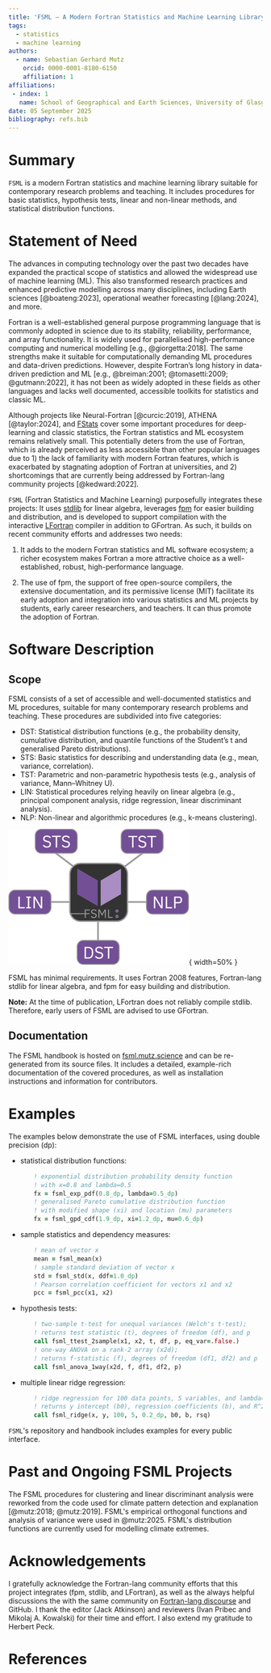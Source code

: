 ```yaml
---
title: 'FSML – A Modern Fortran Statistics and Machine Learning Library'
tags:
  - statistics
  - machine learning
authors:
  - name: Sebastian Gerhard Mutz
    orcid: 0000-0001-8180-6150
    affiliation: 1
affiliations:
 - index: 1
   name: School of Geographical and Earth Sciences, University of Glasgow
date: 05 September 2025
bibliography: refs.bib
---
```


# Summary

`FSML` is a modern Fortran statistics and machine learning library suitable for contemporary research problems and teaching. It includes procedures for basic statistics, hypothesis tests, linear and non-linear methods, and statistical distribution functions.

# Statement of Need

The advances in computing technology over the past two decades have expanded the practical scope of statistics and allowed the widespread use of machine learning (ML). This also transformed research practices and enhanced predictive modelling across many disciplines, including Earth sciences [@boateng:2023], operational weather forecasting [@lang:2024], and more.

Fortran is a well-established general purpose programming language that is commonly adopted in science due to its stability, reliability, performance, and array functionality. It is widely used for parallelised high-performance computing and numerical modelling [e.g., @giorgetta:2018]. The same strengths make it suitable for computationally demanding ML procedures and data-driven predictions. However, despite Fortran’s long history in data-driven prediction and ML [e.g., @breiman:2001; @tomasetti:2009; @gutmann:2022], it has not been as widely adopted in these fields as other languages and lacks well documented, accessible toolkits for statistics and classic ML.

Although projects like Neural-Fortran [@curcic:2019], ATHENA [@taylor:2024], and [FStats](https://github.com/jchristopherson/fstats) cover some important procedures for deep-learning and classic statistics, the Fortran statistics and ML ecosystem remains relatively small. This potentially deters from the use of Fortran, which is already perceived as less accessible than other popular languages due to 1) the lack of familiarity with modern Fortran features, which is exacerbated by stagnating adoption of Fortran at universities, and 2) shortcomings that are currently being addressed by Fortran-lang community projects [@kedward:2022].


`FSML` (Fortran Statistics and Machine Learning) purposefully integrates these projects: It uses [stdlib](https://github.com/fortran-lang/stdlib) for linear algebra, leverages [fpm](https://github.com/fortran-lang/fpm) for easier building and distribution, and is developed to support compilation with the interactive [LFortran](https://github.com/lfortran/lfortran) compiler in addition to GFortran. As such, it builds on recent community efforts and addresses two needs:

1. It adds to the modern Fortran statistics and ML software ecosystem; a richer ecosystem makes Fortran a more attractive choice as a well-established, robust, high-performance language.

2. The use of fpm, the support of free open-source compilers, the extensive documentation, and its permissive license (MIT) facilitate its early adoption and integration into various statistics and ML projects by students, early career researchers, and teachers. It can thus promote the adoption of Fortran.


# Software Description

## Scope

FSML consists of a set of accessible and well-documented statistics and ML procedures, suitable for many contemporary research problems and teaching. These procedures are subdivided into five categories:

- DST: Statistical distribution functions (e.g., the probability density, cumulative distribution, and quantile functions of the Student’s t and generalised Pareto distributions).
- STS: Basic statistics for describing and understanding data (e.g., mean, variance, correlation).
- TST: Parametric and non-parametric hypothesis tests (e.g., analysis of variance, Mann–Whitney U).
- LIN: Statistical procedures relying heavily on linear algebra (e.g., principal component analysis, ridge regression, linear discriminant analysis).
- NLP: Non-linear and algorithmic procedures (e.g., k-means clustering).

![FSML has five thematic modules: Basic statistics (STS), hypothesis tests (TST), linear procedures (LIN), non-linear procedures (NLP), and statistical distribution functions (DST). \label{fig:fig1}](figs/modules.png){ width=50% }

FSML has minimal requirements. It uses Fortran 2008 features, Fortran-lang stdlib for linear algebra, and fpm for easy building and distribution.

**Note:** At the time of publication, LFortran does not reliably compile stdlib. Therefore, early users of FSML are advised to use GFortran.

## Documentation

The FSML handbook is hosted on [fsml.mutz.science](https://fsml.mutz.science/) and can be re-generated from its source files. It includes a detailed, example-rich documentation of the covered procedures, as well as installation instructions and information for contributors.

# Examples

The examples below demonstrate the use of FSML interfaces, using double precision (dp):

* statistical distribution functions:
```fortran
       ! exponential distribution probability density function
       ! with x=0.8 and lambda=0.5
       fx = fsml_exp_pdf(0.8_dp, lambda=0.5_dp)
       ! generalised Pareto cumulative distribution function
       ! with modified shape (xi) and location (mu) parameters
       fx = fsml_gpd_cdf(1.9_dp, xi=1.2_dp, mu=0.6_dp)
```

* sample statistics and dependency measures:
```fortran
       ! mean of vector x
       mean = fsml_mean(x)
       ! sample standard deviation of vector x
       std = fsml_std(x, ddf=1.0_dp)
       ! Pearson correlation coefficient for vectors x1 and x2
       pcc = fsml_pcc(x1, x2)
```

* hypothesis tests:
```fortran
       ! two-sample t-test for unequal variances (Welch's t-test);
       ! returns test statistic (t), degrees of freedom (df), and p
       call fsml_ttest_2sample(x1, x2, t, df, p, eq_var=.false.)
       ! one-way ANOVA on a rank-2 array (x2d);
       ! returns f-statistic (f), degrees of freedom (df1, df2) and p
       call fsml_anova_1way(x2d, f, df1, df2, p)
```

* multiple linear ridge regression:
```fortran
       ! ridge regression for 100 data points, 5 variables, and lambda=0.2;
       ! returns y intercept (b0), regression coefficients (b), and R^2 (rsq)
       call fsml_ridge(x, y, 100, 5, 0.2_dp, b0, b, rsq)
```

`FSML`'s repository and handbook includes examples for every public interface.

# Past and Ongoing FSML Projects

The FSML procedures for clustering and linear discriminant analysis were reworked from the code used for climate pattern detection and explanation [@mutz:2018; @mutz:2019]. FSML's empirical orthogonal functions and analysis of variance were used in @mutz:2025. FSML's distribution functions are currently used for modelling climate extremes.

# Acknowledgements

I gratefully acknowledge the Fortran-lang community efforts that this project integrates (fpm, stdlib, and LFortran), as well as the always helpful discussions the with the same community on [Fortran-lang discourse](https://fortran-lang.discourse.group/) and GitHub. I thank the editor (Jack Atkinson) and reviewers (Ivan Pribec and Mikolaj A. Kowalski) for their time and effort. I also extend my gratitude to Herbert Peck.

# References
